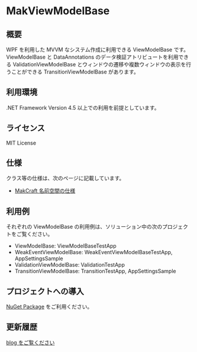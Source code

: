 # MakViewModelBase

## 概要

WPF を利用した MVVM なシステム作成に利用できる ViewModelBase です。ViewModelBase と DataAnnotations のデータ検証アトリビュートを利用できる ValidationViewModelBase とウィンドウの遷移や複数ウィンドウの表示を行うことができる TransitionViewModelBase があります。

## 利用環境

.NET Framework Version 4.5 以上での利用を前提としています。

## ライセンス

MIT License

## 仕様

クラス等の仕様は、次のページに記載しています。

* [MakCraft 名前空間の仕様](http://www.makcraft.com/specs/makviewmodelbase/)

## 利用例

それぞれの ViewModelBase の利用例は、ソリューション中の次のプロジェクトをご覧ください。

* ViewModelBase: ViewModelBaseTestApp
* WeakEventViewModelBase: WeakEventViewModelBaseTestApp, AppSettingsSample
* ValidationViewModelBase: ValidationTestApp
* TransitionViewModelBase: TransitionTestApp, AppSettingsSample

## プロジェクトへの導入

[NuGet Package](https://www.nuget.org/packages/MakCraft.MakViewModelBase/) をご利用ください。

## 更新履歴
[blog をご覧ください](http://www.makcraft.com/blog/meditation/category/viewmodelbase/)
